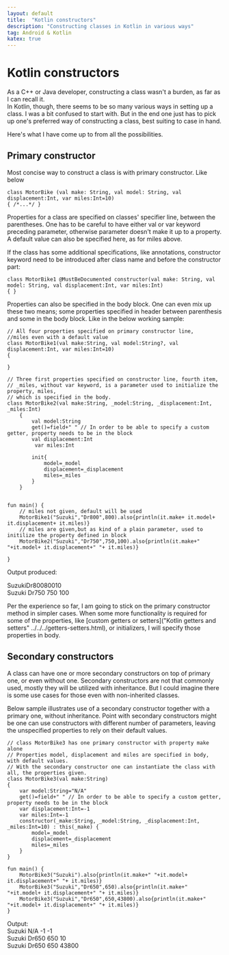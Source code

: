 ```yaml
---
layout: default
title:  "Kotlin constructors"
description: "Constructing classes in Kotlin in various ways"
tag: Android & Kotlin
katex: true
---
```

# Kotlin constructors

As a C++ or Java developer, constructing a class wasn't a burden, as far as I can recall it.  
In Kotlin, though, there seems to be so many various ways in setting up a class. I was a bit confused to start with. But in the end one just has to pick up one's preferred way of constructing a class, best suiting to case in hand.

Here's what I have come up to from all the possibilities.

## Primary constructor

Most concise way to construct a class is with primary constructor. Like below

	class MotorBike (val make: String, val model: String, val displacement:Int, var miles:Int=10)
	{ /*...*/ }
	
Properties for a class are specified on classes' specifier line, between the parentheses. One has to be careful to have either val or var keyword preceding parameter, otherwise parameter doesn't make it up to a property. A default value can also be specified here, as for miles above.

If the class has some additional specifications, like annotations, constructor keyword need to be introduced after class name and before the constructor part:

	class MotorBike1 @MustBeDocumented constructor(val make: String, val model: String, val displacement:Int, var miles:Int)
	{ }

Properties can also be specified in the body block. One can even mix up these two means; some properties specified in header between parenthesis and some in the body block. Like in the below working sample:

	// All four properties specified on primary constructor line, 
	//miles even with a default value
	class MotorBike1(val make:String, val model:String?, val displacement:Int, var miles:Int=10)
	{
	
	}	
	
	// Three first properties specified on constructor line, fourth item, 
	// _miles, without var keyword, is a parameter used to initialize the property, miles, 
	// which is specified in the body.
	class MotorBike2(val make:String, _model:String, _displacement:Int, _miles:Int)
		{
	        val model:String
	        get()=field+" "	// In order to be able to specify a custom getter, property needs to be in the block
	        val displacement:Int
			 var miles:Int
	        
	        init{
	            model=_model
	            displacement=_displacement
	            miles=_miles
	        }
	    }
	
	
	fun main() {
	    // miles not given, default will be used
	    MotorBike1("Suzuki","Dr800",800).also{println(it.make+ it.model+ it.displacement+ it.miles)}
	    // miles are given,but as kind of a plain parameter, used to initilize the property defined in block
	    MotorBike2("Suzuki","Dr750",750,100).also{println(it.make+" "+it.model+ it.displacement+" "+ it.miles)}
	
	}
	
Output produced:

SuzukiDr80080010  
Suzuki Dr750 750 100

Per the experience so far, I am going to stick on the primary constructor method in simpler cases.
When some more functionality is required for some of the properties, like [custom getters or setters]("Kotlin getters and setters" ../../../getters-setters.html), or initializers, I will specify those properties in body.


## Secondary constructors

A class can have one or more secondary constructors on top of primary one, or even without one.
Secondary constructors are not that commonly used, mostly they will be utilized with inheritance. But I could imagine there is some use cases for those even with non-inherited classes.

Below sample illustrates use of a secondary constructor together with a primary one, without inheritance. Point with secondary constructors might be one can use constructors with different number of parameters, leaving the unspecified properties to rely on their default values.

	// class MotorBike3 has one primary constructor with property make alone
	// Properties model, displacement and miles are specified in body, with default values.
	// With the secondary constructor one can instantiate the class with all, the properties given.
	class MotorBike3(val make:String)
	{
		var model:String="N/A"
		get()=field+" "	// In order to be able to specify a custom getter, property needs to be in the block
		var displacement:Int=-1
		var miles:Int=-1
		constructor(_make:String, _model:String, _displacement:Int, _miles:Int=10) : this(_make) {
			model=_model
			displacement=_displacement
			miles=_miles
		}
	}	
	
	fun main() {
		MotorBike3("Suzuki").also{println(it.make+" "+it.model+ it.displacement+" "+ it.miles)}
		MotorBike3("Suzuki","Dr650",650).also{println(it.make+" "+it.model+ it.displacement+" "+ it.miles)}
		MotorBike3("Suzuki","Dr650",650,43800).also{println(it.make+" "+it.model+ it.displacement+" "+ it.miles)}
	}

Output:  
Suzuki N/A -1 -1   
Suzuki Dr650 650 10  
Suzuki Dr650 650 43800  


